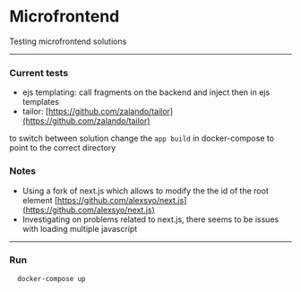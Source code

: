 # Microfrontend

Testing microfrontend solutions

---

### Current tests
- ejs templating: call fragments on the backend and inject then in ejs templates
- tailor: [https://github.com/zalando/tailor](https://github.com/zalando/tailor)

to switch between solution change the `app build` in docker-compose to point to the correct directory

### Notes

- Using a fork of next.js which allows to modify the the id of the root element [https://github.com/alexsyo/next.js](https://github.com/alexsyo/next.js)
- Investigating on problems related to next.js, there seems to be issues with loading multiple javascript

---

### Run

```
  docker-compose up
```